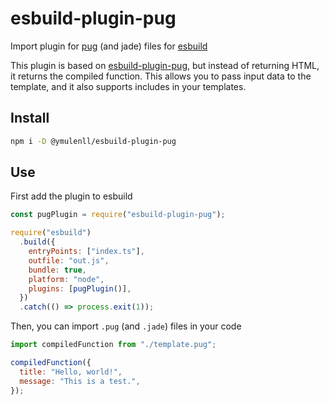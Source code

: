 # esbuild-plugin-pug

Import plugin for [pug](https://pugjs.org/) (and jade) files for [esbuild](https://esbuild.github.io/)

This plugin is based on [esbuild-plugin-pug](https://github.com/adamjberg/esbuild-plugin-pug), but instead of returning HTML, it returns the compiled function. This allows you to pass input data to the template, and it also supports includes in your templates.

## Install

```bash
npm i -D @ymulenll/esbuild-plugin-pug
```

## Use

First add the plugin to esbuild

```js
const pugPlugin = require("esbuild-plugin-pug");

require("esbuild")
  .build({
    entryPoints: ["index.ts"],
    outfile: "out.js",
    bundle: true,
    platform: "node",
    plugins: [pugPlugin()],
  })
  .catch(() => process.exit(1));
```

Then, you can import `.pug` (and `.jade`) files in your code

```js
import compiledFunction from "./template.pug";

compiledFunction({
  title: "Hello, world!",
  message: "This is a test.",
});
```
